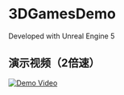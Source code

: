 # 3DGamesDemo

Developed with Unreal Engine 5

## 演示视频（2倍速）
[![Demo Video](https://cdn.jsdelivr.net/gh/zxc0210/3DGamesDemo@master/DemoVideo.png "Games Demo Video")](https://player.bilibili.com/player.html?bvid=BV1qjG2z3EtQ)
